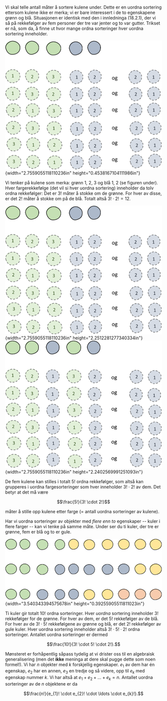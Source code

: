 
Vi skal telle antall måter å sortere kulene under. Dette er en uordna
sortering ettersom kulene ikke er merka; vi er bare interessert i de to
egenskapene grønn og blå. Situasjonen er identisk med den i innledninga
(18.2.1), der vi så på rekkefølger av fem personer der tre var jenter og
to var gutter. Trikset er nå, som da, å finne ut hvor mange ordna
sorteringer hver uordna sortering inneholder.

![](../media/media/image116.png){width="2.7559055118110236in"
height="0.4538167104111986in"}

Vi tenker på kulene som merka: grønn $1,\ 2,\ 3$ og blå $1,\ 2$ (se
figuren under). Hver fargerekkefølge (det vil si hver uordna sortering)
inneholder da tolv ordna rekkefølger: Det er $3!$ måter å stokke om de
grønne. For hver av disse, er det $2!$ måter å stokke om på de blå.
Totalt altså $3! \cdot 2! = 12$.

![](../media/media/image117.png){width="2.7559055118110236in"
height="2.2512281277340334in"} ![](../media/media/image118.png){width="2.7559055118110236in"
height="2.2402569991251093in"}

De fem kulene kan stilles i totalt $5!$ ordna rekkefølger, som altså kan
grupperes i uordna fargesorteringer som hver inneholder $3! \cdot 2!$ av
dem. Det betyr at det må være

$$\frac{5!}{3! \cdot 2!}$$

måter å stille opp kulene etter farge (= antall uordna sorteringer av
kulene).

Har vi uordna sorteringer av objekter med *flere enn to* egenskaper --
kuler i flere farger -- kan vi tenke på samme måte. Under ser du ti
kuler, der tre er grønne, fem er blå og to er gule.

![](../media/media/image119.png){width="3.540343394575678in"
height="0.39255905511811023in"}

Ti kuler gir totalt $10!$ ordna sorteringer. Hver *uordna* sortering
inneholder $3!$ rekkefølger for de grønne. For hver av dem, er det $5!$
rekkefølger av de blå. For hver av de $3! \cdot 5!$ rekkefølgene av
grønne og blå, er det $2!$ rekkefølger av gule kuler. Hver uordna
sortering inneholder altså $3! \cdot 5! \cdot 2!$ ordna sorteringer.
Antallet uordna sorteringer er dermed

$$\frac{10!}{3! \cdot 5! \cdot 2!}.$$

Mønsteret er forhåpentlig såpass tydelig at vi drister oss til en
algebraisk generalisering (men det **ikke** meninga at dere skal pugge
dette som noen formel!). Vi har $n$ objekter med $k$ forskjellig
egenskaper. $e_{1}$ av dem har én egenskap, $e_{2}$ har en annen,
$e_{3}$ en tredje og så videre, opp til $e_{k}$ med egenskap nummer $k$.
Vi har altså at $e_{1} + e_{2} + \ldots + e_{k} = n$. Antallet uordna
sorteringer av de $n$ objektene er da

$$\frac{n!}{e_{1}! \cdot e_{2}! \cdot \ldots \cdot e_{k}!}.$$
